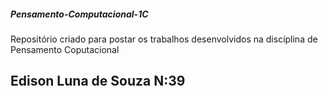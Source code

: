 ##### Pensamento-Computacional-1C
Repositório criado para postar os trabalhos desenvolvidos na discíplina de Pensamento Coputacional
## Edison Luna de Souza N:39
